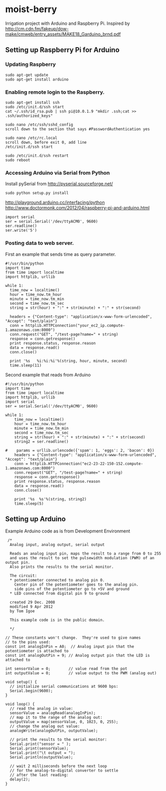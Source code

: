 moist-berry
===========

Irrigation project with Arduino and Raspberry Pi.
  Inspired by http://cm.cdn.fm/fakeup/dow-make/cmweb/entry_assets/MAKE18_Garduino_brnd.pdf

## Setting up Raspberry Pi for Arduino

### Updating Raspberry

    sudo apt-get update
    sudo apt-get install arduino

### Enabling remote login to the Raspberry.

    sudo apt-get install ssh
    sudo /etc/init.d/ssh start
    cat ~/.ssh/id_rsa.pub | ssh pi@10.0.1.9 "mkdir .ssh;cat >> .ssh/authorized_keys"
    
    sudo nano /etc/ssh/sshd_config
    scroll down to the section that says #PasswordAuthentication yes

    sudo nano /etc/rc.local
    scroll down, before exit 0, add line 
    /etc/init.d/ssh start

    sudo /etc/init.d/ssh restart
    sudo reboot

### Accessing Arduino via Serial from Python    
Install pySerial from http://pyserial.sourceforge.net/

    sudo python setup.py install

http://playground.arduino.cc/interfacing/python
http://www.doctormonk.com/2012/04/raspberry-pi-and-arduino.html

    import serial
    ser = serial.Serial('/dev/ttyACM0', 9600)
    ser.readline()
    ser.write('5')
    
### Posting data to web server.
First an example that sends time as query parameter.

    #!/usr/bin/python
    import time
    from time import localtime
    import httplib, urllib

    while 1:
      time_now = localtime()
      hour = time_now.tm_hour
      minute = time_now.tm_min
      second = time_now.tm_sec
      string = str(hour) + ":" + str(minute) + ":" + str(second)

      headers = {"Content-type": "application/x-www-form-urlencoded", "Accept": "text/plain"}
      conn = httplib.HTTPConnection("your_ec2_ip.compute-1.amazonaws.com:8000")
      conn.request("GET", "/test-page?name=" + string)
      response = conn.getresponse()
      print response.status, response.reason
      data = response.read()
      conn.close()

      print '%s   %i:%i:%i'%(string, hour, minute, second)
      time.sleep(11)

Second example that reads from Arduino

    #!/usr/bin/python
    import time
    from time import localtime
    import httplib, urllib
    import serial
    ser = serial.Serial('/dev/ttyACM0', 9600)

    while 1:
        time_now = localtime()
        hour = time_now.tm_hour
        minute = time_now.tm_min
        second = time_now.tm_sec
        string = str(hour) + ":" + str(minute) + ":" + str(second)
        string2 = ser.readline()
        
    #    params = urllib.urlencode({'spam': 1, 'eggs': 2, 'bacon': 0})
        headers = {"Content-type": "application/x-www-form-urlencoded", "Accept": "text/plain"}
        conn = httplib.HTTPConnection("ec2-23-22-150-152.compute-1.amazonaws.com:8000")
        conn.request("GET", "/test-page?name=" + string)
        response = conn.getresponse()
        print response.status, response.reason
        data = response.read()
        conn.close()
        
        print '%s  %s'%(string, string2)
        time.sleep(5)

## Setting up Arduino
Example Arduino code as is from Development Environment

     /*
      Analog input, analog output, serial output
 
      Reads an analog input pin, maps the result to a range from 0 to 255
      and uses the result to set the pulsewidth modulation (PWM) of an output pin.
      Also prints the results to the serial monitor.
 
      The circuit:
      * potentiometer connected to analog pin 0.
        Center pin of the potentiometer goes to the analog pin.
        side pins of the potentiometer go to +5V and ground
      * LED connected from digital pin 9 to ground
 
      created 29 Dec. 2008
      modified 9 Apr 2012
      by Tom Igoe
  
      This example code is in the public domain.
 
      */

    // These constants won't change.  They're used to give names
    // to the pins used:
    const int analogInPin = A0;  // Analog input pin that the potentiometer is attached to
    const int analogOutPin = 9; // Analog output pin that the LED is attached to

    int sensorValue = 0;        // value read from the pot
    int outputValue = 0;        // value output to the PWM (analog out)

    void setup() {
      // initialize serial communications at 9600 bps:
      Serial.begin(9600); 
    }

    void loop() {
      // read the analog in value:
      sensorValue = analogRead(analogInPin);            
      // map it to the range of the analog out:
      outputValue = map(sensorValue, 0, 1023, 0, 255);  
      // change the analog out value:
      analogWrite(analogOutPin, outputValue);           

      // print the results to the serial monitor:
      Serial.print("sensor = " );                        
      Serial.print(sensorValue);      
      Serial.print("\t output = ");      
      Serial.println(outputValue);    

      // wait 2 milliseconds before the next loop
      // for the analog-to-digital converter to settle
      // after the last reading:
      delay(2);                     
    }
